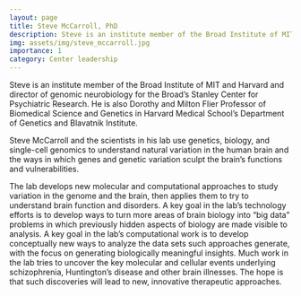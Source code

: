 ```yaml
---
layout: page
title: Steve McCarroll, PhD
description: Steve is an institute member of the Broad Institute of MIT and Harvard and director of genomic neurobiology for the Broad’s Stanley Center for Psychiatric Research. He is also Dorothy and Milton Flier Professor of Biomedical Science and Genetics in Harvard Medical School’s Department of Genetics and Blavatnik Institute.
img: assets/img/steve_mccarroll.jpg
importance: 1
category: Center leadership
---
```


Steve is an institute member of the Broad Institute of MIT and Harvard and director of genomic neurobiology for the Broad’s Stanley Center for Psychiatric Research. He is also Dorothy and Milton Flier Professor of Biomedical Science and Genetics in Harvard Medical School’s Department of Genetics and Blavatnik Institute.

Steve McCarroll and the scientists in his lab use genetics, biology, and single-cell genomics to understand natural variation in the human brain and the ways in which genes and genetic variation sculpt the brain’s functions and vulnerabilities.

The lab develops new molecular and computational approaches to study variation in the genome and the brain, then applies them to try to understand brain function and disorders. A key goal in the lab’s technology efforts is to develop ways to turn more areas of brain biology into “big data” problems in which previously hidden aspects of biology are made visible to analysis. A key goal in the lab’s computational work is to develop conceptually new ways to analyze the data sets such approaches generate, with the focus on generating biologically meaningful insights. Much work in the lab tries to uncover the key molecular and cellular events underlying schizophrenia, Huntington’s disease and other brain illnesses. The hope is that such discoveries will lead to new, innovative therapeutic approaches.
